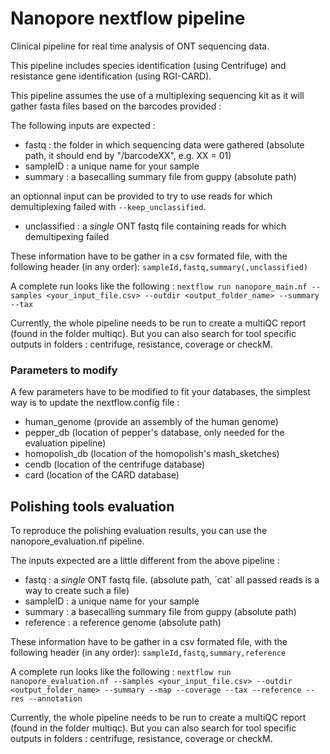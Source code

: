 # Nanopore nextflow pipeline

Clinical pipeline for real time analysis of ONT sequencing data.

This pipeline includes species identification (using Centrifuge) and resistance gene identification (using RGI-CARD).

This pipeline assumes the use of a multiplexing sequencing kit as it will gather fasta files based on the barcodes provided :

The following inputs are expected :
- fastq     : the folder in which sequencing data were gathered (absolute path, it should end by "/barcodeXX", e.g. XX = 01)
- sampleID  : a unique name for your sample
- summary   : a basecalling summary file from guppy (absolute path)  

an optionnal input can be provided to try to use reads for which demultiplexing failed with `--keep_unclassified`.
- unclassified : a *single* ONT fastq file containing reads for which demultipexing failed 

These information have to be gather in a csv formated file, with the following header (in any order):
`sampleId,fastq,summary(,unclassified)`

A complete run looks like the following :
`nextflow run nanopore_main.nf --samples <your_input_file.csv> --outdir <output_folder_name> --summary --tax`

Currently, the whole pipeline needs to be run to create a multiQC report (found in the folder multiqc).
But you can also search for tool specific outputs in folders : centrifuge, resistance, coverage or checkM.

### Parameters to modify

A few parameters have to be modified to fit your databases, the simplest way is to update the nextflow.config file :
- human_genome  (provide an assembly of the human genome)
- pepper_db     (location of pepper's database, only needed for the evaluation pipeline)
- homopolish_db (location of the homopolish's mash_sketches)
- cendb         (location of the centrifuge database)
- card          (location of the CARD database)

## Polishing tools evaluation

To reproduce the polishing evaluation results, you can use the nanopore_evaluation.nf pipeline.

The inputs expected are a little different from the above pipeline :
- fastq     : a *single* ONT fastq file. (absolute path, ´cat´ all passed reads is a way to create such a file)
- sampleID  : a unique name for your sample
- summary   : a basecalling summary file from guppy (absolute path)
- reference : a reference genome (absolute path)

These information have to be gather in a csv formated file, with the following header (in any order):
`sampleId,fastq,summary,reference`

A complete run looks like the following :
`nextflow run nanopore_evaluation.nf --samples <your_input_file.csv> --outdir <output_folder_name> --summary --map --coverage --tax --reference --res --annotation`

Currently, the whole pipeline needs to be run to create a multiQC report (found in the folder multiqc).
But you can also search for tool specific outputs in folders : centrifuge, resistance, coverage or checkM.




